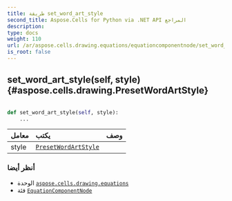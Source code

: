 ```yaml
---
title: طريقة set_word_art_style
second_title: Aspose.Cells for Python via .NET API المراجع
description:
type: docs
weight: 110
url: /ar/aspose.cells.drawing.equations/equationcomponentnode/set_word_art_style/
is_root: false
---
```

##  set_word_art_style(self, style) {#aspose.cells.drawing.PresetWordArtStyle}




```python

def set_word_art_style(self, style):
    ...
```


| معامل| يكتب| وصف|
| :- | :- | :- |
| style | [`PresetWordArtStyle`](/cells/python-net/ar/aspose.cells.drawing/presetwordartstyle) |  |



###  أنظر أيضا
* الوحدة [`aspose.cells.drawing.equations`](../../)
* فئة [`EquationComponentNode`](/cells/python-net/ar/aspose.cells.drawing.equations/equationcomponentnode)
